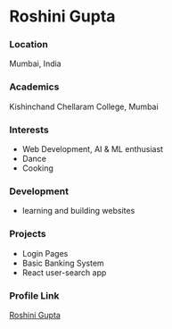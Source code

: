 # Roshini Gupta

### Location

Mumbai, India

### Academics

Kishinchand Chellaram College, Mumbai

### Interests

- Web Development, AI & ML enthusiast
- Dance
- Cooking

### Development

- learning and building websites

### Projects

- Login Pages
- Basic Banking System
- React user-search app

### Profile Link

[Roshini Gupta](https://github.com/roshinigupta27)